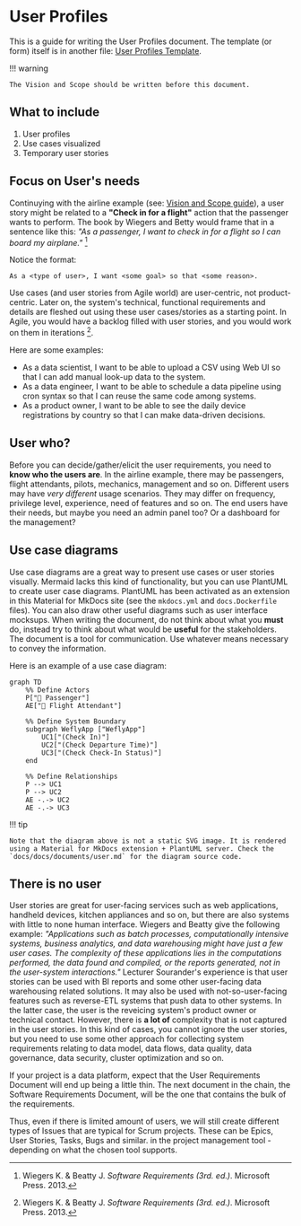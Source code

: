 # User Profiles

This is a guide for writing the User Profiles document. The template (or form) itself is in another file: [User Profiles Template](../forms/user.md). 

!!! warning

    The Vision and Scope should be written before this document.

## What to include

1. User profiles
2. Use cases visualized
3. Temporary user stories

## Focus on User's needs

Continuying with the airline example (see: [Vision and Scope guide](vision.md)), a user story might be related to a **"Check in for a flight"** action that the passenger wants to perform. The book by Wiegers and Betty would frame that in a sentence like this: *"As a passenger, I want to check in for a flight so I can board my airplane."* [^0a1d1b]

Notice the format:

```
As a <type of user>, I want <some goal> so that <some reason>.
```

Use cases (and user stories from Agile world) are user-centric, not product-centric. Later on, the system's technical, functional requirements and details are fleshed out using these user cases/stories as a starting point. In Agile, you would have a backlog filled with user stories, and you would work on them in iterations [^0a1d1b].

Here are some examples:

* As a data scientist, I want to be able to upload a CSV using Web UI so that I can add manual look-up data to the system.
* As a data engineer, I want to be able to schedule a data pipeline using cron syntax so that I can reuse the same code among systems.
* As a product owner, I want to be able to see the daily device registrations by country so that I can make data-driven decisions.

## User who?

Before you can decide/gather/elicit the user requirements, you need to **know who the users are**. In the airline example, there may be passengers, flight attendants, pilots, mechanics, management and so on. Different users may have *very different* usage scenarios. They may differ on frequency, privilege level, experience, need of features and so on. The end users have their needs, but maybe you need an admin panel too? Or a dashboard for the management?

## Use case diagrams

Use case diagrams are a great way to present use cases or user stories visually. Mermaid lacks this kind of functionality, but you can use PlantUML to create user case diagrams. PlantUML has been activated as an extension in this Material for MkDocs site (see the `mkdocs.yml` and `docs.Dockerfile` files). You can also draw other useful diagrams such as user interface mocksups. When writing the document, do not think about what you **must** do, instead try to think about what would be **useful** for the stakeholders. The document is a tool for communication. Use whatever means necessary to convey the information.

Here is an example of a use case diagram:

```mermaid
graph TD
    %% Define Actors
    P["🧍 Passenger"] 
    AE["🧍 Flight Attendant"]

    %% Define System Boundary
    subgraph WeflyApp ["WeflyApp"]
        UC1["(Check In)"]
        UC2["(Check Departure Time)"]
        UC3["(Check Check-In Status)"]
    end

    %% Define Relationships
    P --> UC1
    P --> UC2
    AE -.-> UC2
    AE -.-> UC3
```

!!! tip

    Note that the diagram above is not a static SVG image. It is rendered using a Material for MkDocs extension + PlantUML server. Check the `docs/docs/documents/user.md` for the diagram source code.


## There is no user

User stories are great for user-facing services such as web applications, handheld devices, kitchen appliances and so on, but there are also systems with little to none human interface. Wiegers and Beatty give the following example: *"Applications such  as batch processes, computationally intensive systems, business analytics, and data warehousing might have just a few user cases. The complexity of these applications lies in the computations performed, the data found and compiled, or the reports generated, not in the user-system interactions."* Lecturer Sourander's experience is that user stories can be used with BI reports and some other user-facing data warehousing related solutions. It may also be used with not-so-user-facing features such as reverse-ETL systems that push data to other systems. In the latter case, the user is the reveicing system's product owner or technical contact. However, there is **a lot of** complexity that is not captured in the user stories. In this kind of cases, you cannot ignore the user stories, but you need to use some other approach for collecting system requirements relating to data model, data flows, data quality, data governance, data security, cluster optimization and so on.

If your project is a data platform, expect that the User Requirements Document will end up being a little thin. The next document in the chain, the Software Requirements Document, will be the one that contains the bulk of the requirements.

Thus, even if there is limited amount of users, we will still create different types of Issues that are typical for Scrum projects. These can be Epics, User Stories, Tasks, Bugs and similar. in the project management tool - depending on what the chosen tool supports.

[^0a1d1b]: Wiegers K. & Beatty J. *Software Requirements (3rd. ed.)*. Microsoft Press. 2013.
